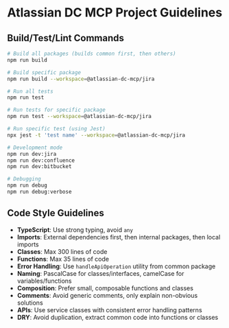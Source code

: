 # Atlassian DC MCP Project Guidelines

## Build/Test/Lint Commands
```bash
# Build all packages (builds common first, then others)
npm run build

# Build specific package
npm run build --workspace=@atlassian-dc-mcp/jira

# Run all tests
npm run test

# Run tests for specific package
npm run test --workspace=@atlassian-dc-mcp/jira

# Run specific test (using Jest)
npx jest -t 'test name' --workspace=@atlassian-dc-mcp/jira

# Development mode
npm run dev:jira
npm run dev:confluence
npm run dev:bitbucket

# Debugging
npm run debug
npm run debug:verbose
```

## Code Style Guidelines
- **TypeScript**: Use strong typing, avoid `any`
- **Imports**: External dependencies first, then internal packages, then local imports
- **Classes**: Max 300 lines of code
- **Functions**: Max 35 lines of code
- **Error Handling**: Use `handleApiOperation` utility from common package
- **Naming**: PascalCase for classes/interfaces, camelCase for variables/functions
- **Composition**: Prefer small, composable functions and classes
- **Comments**: Avoid generic comments, only explain non-obvious solutions
- **APIs**: Use service classes with consistent error handling patterns
- **DRY**: Avoid duplication, extract common code into functions or classes